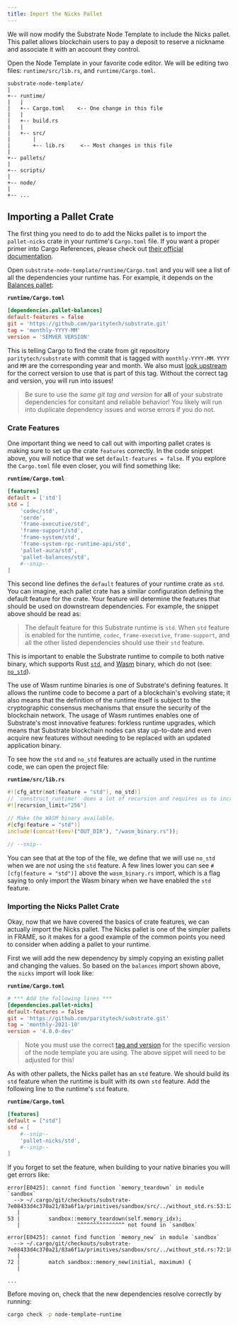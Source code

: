 ```yaml
---
title: Import the Nicks Pallet
---
```


We will now modify the Substrate Node Template to include the Nicks pallet. This
pallet allows blockchain users to pay a deposit to reserve a nickname and associate it with an
account they control.

Open the Node Template in your favorite code editor. We will be editing two files:
`runtime/src/lib.rs`, and `runtime/Cargo.toml`.

```text
substrate-node-template/
|
+-- runtime/
|   |
|   +-- Cargo.toml    <-- One change in this file
|   |
|   +-- build.rs
|   |
|   +-- src/
|       |
|       +-- lib.rs     <-- Most changes in this file
|
+-- pallets/
|
+-- scripts/
|
+-- node/
|
+-- ...
```

## Importing a Pallet Crate

The first thing you need to do to add the Nicks pallet is to import the `pallet-nicks` crate in your
runtime's `Cargo.toml` file. If you want a proper primer into Cargo References, please check out
[their official documentation](https://doc.rust-lang.org/cargo/reference/index.html).

Open `substrate-node-template/runtime/Cargo.toml` and you will see a list of all the dependencies
your runtime has. For example, it depends on the [Balances pallet](https://substrate.dev/rustdocs/latest/pallet_balances/index.html):

**`runtime/Cargo.toml`**

```toml
[dependencies.pallet-balances]
default-features = false
git = 'https://github.com/paritytech/substrate.git'
tag = 'monthly-YYYY-MM'
version = 'SEMVER VERSION'
```

This is telling Cargo to find the crate from git repository `paritytech/substrate` with commit
that is tagged with `monthly-YYYY-MM`. `YYYY` and `MM` are the corresponding year and month.
We also must [look upstream](https://github.com/paritytech/substrate/tags) for the correct version
to use that is part of this tag. Without the correct tag and version, you will run into issues!

> Be sure to use the _same git tag and version_ for **all** of your substrate dependencies for
> consitant and reliable behavior! You likely will run into duplicate dependency issues and 
> worse errors if you do not. 

### Crate Features

One important thing we need to call out with importing pallet crates is making sure to set up the
crate `features` correctly. In the code snippet above, you will notice that we set
`default-features = false`. If you explore the `Cargo.toml` file even closer, you will find
something like:

**`runtime/Cargo.toml`**

```toml
[features]
default = ['std']
std = [
    'codec/std',
    'serde',
    'frame-executive/std',
    'frame-support/std',
    'frame-system/std',
    'frame-system-rpc-runtime-api/std',
    'pallet-aura/std',
    'pallet-balances/std',
    #--snip--
]
```

This second line defines the `default` features of your runtime crate as `std`. You can imagine,
each pallet crate has a similar configuration defining the default feature for the crate. Your
feature will determine the features that should be used on downstream dependencies. For example, the
snippet above should be read as:

> The default feature for this Substrate runtime is `std`. When `std` feature is enabled for the
> runtime, `codec`, `frame-executive`, `frame-support`, and all the other listed
> dependencies should use their `std` feature.

This is important to enable the Substrate runtime to compile to both native binary, which supports
Rust [`std`](https://doc.rust-lang.org/std/), and [Wasm](https://webassembly.org/) binary, which
do not (see: [`no_std`](https://rust-embedded.github.io/book/intro/no-std.html)).

The use of Wasm runtime binaries is one of Substrate's defining features. It allows the runtime code
to become a part of a blockchain's evolving state; it also means that the definition of the runtime
itself is subject to the cryptographic consensus mechanisms that ensure the security of the
blockchain network. The usage of Wasm runtimes enables one of Substrate's most innovative features:
forkless runtime upgrades, which means that Substrate blockchain nodes can stay up-to-date and even
acquire new features without needing to be replaced with an updated application binary.

To see how the `std` and `no_std` features are actually used in the runtime code, we can open the
project file:

**`runtime/src/lib.rs`**

```rust
#![cfg_attr(not(feature = "std"), no_std)]
// `construct_runtime!` does a lot of recursion and requires us to increase the limit to 256.
#![recursion_limit="256"]

// Make the WASM binary available.
#[cfg(feature = "std")]
include!(concat!(env!("OUT_DIR"), "/wasm_binary.rs"));

// --snip--
```

You can see that at the top of the file, we define that we will use `no_std` when we are _not_ using
the `std` feature. A few lines lower you can see `#[cfg(feature = "std")]` above the
`wasm_binary.rs` import, which is a flag saying to only import the Wasm binary when we have enabled
the `std` feature.

### Importing the Nicks Pallet Crate

Okay, now that we have covered the basics of crate features, we can actually import the Nicks
pallet. The Nicks pallet is one of the simpler pallets in FRAME, so it makes for a good example of
the common points you need to consider when adding a pallet to your runtime.

First we will add the new dependency by simply copying an existing pallet and changing the values.
So based on the `balances` import shown above, the `nicks` import will look like:

**`runtime/Cargo.toml`**

```toml
# *** Add the following lines ***
[dependencies.pallet-nicks]
default-features = false
git = 'https://github.com/paritytech/substrate.git'
tag = 'monthly-2021-10'
version = '4.0.0-dev'
```

> Note you must use the correct [tag and version](#importing-a-pallet-crate) for the specific version of the node template you are using.
> The above sippet will need to be adjusted for this!

As with other pallets, the Nicks pallet has an `std` feature. We should build its `std` feature
when the runtime is built with its own `std` feature. Add the following line to the runtime's `std`
feature.

**`runtime/Cargo.toml`**

```toml
[features]
default = ["std"]
std = [
    #--snip--
    'pallet-nicks/std',
    #--snip--
]
```

If you forget to set the feature, when building to your native binaries you will get errors like:

```
error[E0425]: cannot find function `memory_teardown` in module `sandbox`
  --> ~/.cargo/git/checkouts/substrate-7e08433d4c370a21/83a6f1a/primitives/sandbox/src/../without_std.rs:53:12
   |
53 |         sandbox::memory_teardown(self.memory_idx);
   |                  ^^^^^^^^^^^^^^^ not found in `sandbox`

error[E0425]: cannot find function `memory_new` in module `sandbox`
  --> ~/.cargo/git/checkouts/substrate-7e08433d4c370a21/83a6f1a/primitives/sandbox/src/../without_std.rs:72:18
   |
72 |         match sandbox::memory_new(initial, maximum) {
   |

...
```

Before moving on, check that the new dependencies resolve correctly by running:

```bash
cargo check -p node-template-runtime
```
